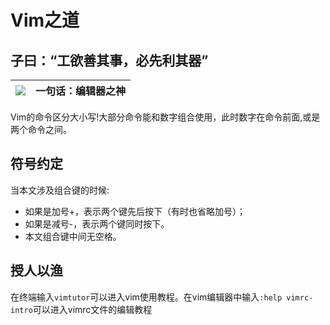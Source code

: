 Vim之道
===
子曰：“工欲善其事，必先利其器”
---------------------

|![](http://img.my.csdn.net/uploads/201406/15/1402811722_5338.png)|一句话：编辑器之神|
|-----|-----|


Vim的命令区分大小写!大部分命令能和数字组合使用，此时数字在命令前面,或是两个命令之间。

## 符号约定
当本文涉及组合键的时候:
- 如果是加号+，表示两个键先后按下（有时也省略加号）；
- 如果是减号-，表示两个键同时按下。
- 本文组合键中间无空格。

## 授人以渔
在终端输入`vimtutor`可以进入vim使用教程。在vim编辑器中输入`:help vimrc-intro`可以进入vimrc文件的编辑教程
